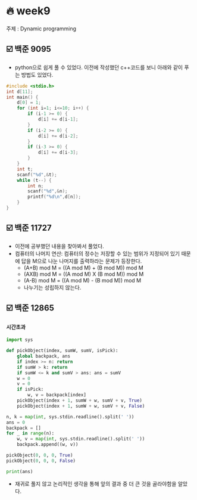 # :fire: week9

주제 : Dynamic programming

## :ballot_box_with_check: 백준 9095

- python으로 쉽게 풀 수 있었다. 이전에 작성했던 c++코드를 보니 아래와 같이 푸는 방법도 있었다.

```c++
#include <stdio.h>
int d[11];
int main() {
    d[0] = 1;
    for (int i=1; i<=10; i++) {
        if (i-1 >= 0) {
            d[i] += d[i-1];
        }
        if (i-2 >= 0) {
            d[i] += d[i-2];
        }
        if (i-3 >= 0) {
            d[i] += d[i-3];
        }
    }
    int t;
    scanf("%d",&t);
    while (t--) {
        int n;
        scanf("%d",&n);
        printf("%d\n",d[n]);
    }
}
```

## :ballot_box_with_check: 백준 11727

- 이전에 공부했던 내용을 찾아봐서 풀었다.
- 컴퓨터의 나머지 연산: 컴퓨터의 정수는 저장할 수 있는 범위가 지정되어 있기 때문에 답을 M으로 나눈 나머지를 출력하라는 문제가 등장한다.
  - (A+B) mod M = ((A mod M) + (B mod M)) mod M
  - (AXB) mod M = ((A mod M) X (B mod M)) mod M
  - (A-B) mod M = ((A mod M) - (B mod M)) mod M
  - 나누기는 성립하지 않는다.

## :ballot_box_with_check: 백준 12865

#### 시간초과

```python
import sys

def pickObject(index, sumW, sumV, isPick):
    global backpack, ans
    if index >= n: return
    if sumW > k: return
    if sumW <= k and sumV > ans: ans = sumV
    w = 0
    v = 0
    if isPick:
        w, v = backpack[index]
    pickObject(index + 1, sumW + w, sumV + v, True)
    pickObject(index + 1, sumW + w, sumV + v, False)

n, k = map(int, sys.stdin.readline().split(' '))
ans = 0
backpack = []
for _ in range(n):
    w, v = map(int, sys.stdin.readline().split(' '))
    backpack.append((w, v))

pickObject(0, 0, 0, True)
pickObject(0, 0, 0, False)

print(ans)
```

- 재귀로 풀지 않고 논리적인 생각을 통해 앞의 결과 중 더 큰 것을 골라야함을 알았다.
